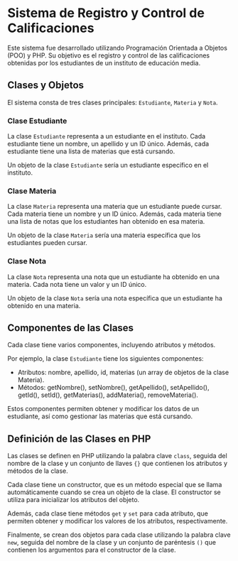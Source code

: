 # Sistema de Registro y Control de Calificaciones

Este sistema fue desarrollado utilizando Programación Orientada a Objetos (POO) y PHP. Su objetivo es el registro y control de las calificaciones obtenidas por los estudiantes de un instituto de educación media.

## Clases y Objetos

El sistema consta de tres clases principales: `Estudiante`, `Materia` y `Nota`.

### Clase Estudiante

La clase `Estudiante` representa a un estudiante en el instituto. Cada estudiante tiene un nombre, un apellido y un ID único. Además, cada estudiante tiene una lista de materias que está cursando.

Un objeto de la clase `Estudiante` sería un estudiante específico en el instituto.

### Clase Materia

La clase `Materia` representa una materia que un estudiante puede cursar. Cada materia tiene un nombre y un ID único. Además, cada materia tiene una lista de notas que los estudiantes han obtenido en esa materia.

Un objeto de la clase `Materia` sería una materia específica que los estudiantes pueden cursar.

### Clase Nota

La clase `Nota` representa una nota que un estudiante ha obtenido en una materia. Cada nota tiene un valor y un ID único.

Un objeto de la clase `Nota` sería una nota específica que un estudiante ha obtenido en una materia.

## Componentes de las Clases

Cada clase tiene varios componentes, incluyendo atributos y métodos.

Por ejemplo, la clase `Estudiante` tiene los siguientes componentes:

- Atributos: nombre, apellido, id, materias (un array de objetos de la clase Materia).
- Métodos: getNombre(), setNombre(), getApellido(), setApellido(), getId(), setId(), getMaterias(), addMateria(), removeMateria().

Estos componentes permiten obtener y modificar los datos de un estudiante, así como gestionar las materias que está cursando.

## Definición de las Clases en PHP

Las clases se definen en PHP utilizando la palabra clave `class`, seguida del nombre de la clase y un conjunto de llaves `{}` que contienen los atributos y métodos de la clase.

Cada clase tiene un constructor, que es un método especial que se llama automáticamente cuando se crea un objeto de la clase. El constructor se utiliza para inicializar los atributos del objeto.

Además, cada clase tiene métodos `get` y `set` para cada atributo, que permiten obtener y modificar los valores de los atributos, respectivamente.

Finalmente, se crean dos objetos para cada clase utilizando la palabra clave `new`, seguida del nombre de la clase y un conjunto de paréntesis `()` que contienen los argumentos para el constructor de la clase.

